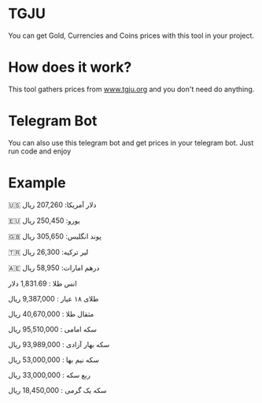 # TGJU

You can get Gold, Currencies and Coins prices with this tool in your project.

# How does it work?

This tool gathers prices from www.tgju.org and you don't need do anything.

# Telegram Bot

You can also use this telegram bot and get prices in your telegram bot.
Just run code and enjoy

# Example

🇺🇸 دلار آمریکا: 207,260 ریال

🇪🇺 یورو: 250,450 ریال

🇬🇧 پوند انگلیس: 305,650 ریال

🇹🇷 لیر ترکیه: 26,300 ریال

🇦🇪 درهم امارات: 58,950 ریال


انس طلا : 1,831.69 دلار

طلای ۱۸ عیار : 9,387,000 ریال

مثقال طلا : 40,670,000 ریال


سکه امامی : 95,510,000 ریال

سکه بهار آزادی : 93,989,000 ریال

سکه نیم بها : 53,000,000 ریال 

ربع سکه : 33,000,000 ریال 

سکه یک گرمی : 18,450,000 ریال


